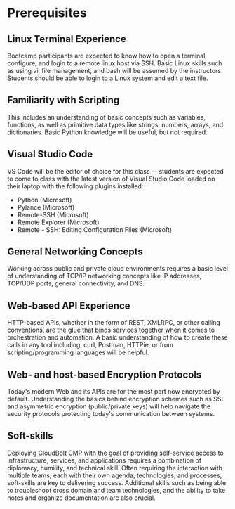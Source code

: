 # Prerequisites

## Linux Terminal Experience
Bootcamp participants are expected to know how to open a terminal, configure, and login to a remote linux host via SSH. Basic Linux skills such as using vi, file management, and bash will be assumed by the instructors. Students should be able to login to a Linux system and edit a text file.

## Familiarity with Scripting
This includes an understanding of basic concepts such as variables, functions, as well as primitive data types like strings, numbers, arrays, and dictionaries. Basic Python knowledge will be useful, but not required.

## Visual Studio Code
VS Code will be the editor of choice for this class -- students are expected to come to class with the latest version of Visual Studio Code loaded on their laptop with the following plugins installed: 
* Python (Microsoft)
* Pylance (Microsoft)
* Remote-SSH (Microsoft)
* Remote Explorer (Microsoft)
* Remote - SSH: Editing Configuration Files (Microsoft) 

## General Networking Concepts
Working across public and private cloud environments requires a basic level of understanding of TCP/IP networking concepts like IP addresses, TCP/UDP ports, general connectivity, and DNS.

## Web-based API Experience
HTTP-based APIs, whether in the form of REST, XMLRPC, or other calling conventions, are the glue that binds services together when it comes to orchestration and automation. A basic understanding of how to create these calls in any tool including, curl, Postman, HTTPie, or from scripting/programming languages will be helpful.

## Web- and host-based Encryption Protocols
Today's modern Web and its APIs are for the most part now encrypted by default. Understanding the basics behind encryption schemes such as SSL and asymmetric encryption (public/private keys) will help navigate the security protocols protecting today's communication between systems.

## Soft-skills
Deploying CloudBolt CMP with the goal of providing self-service access to infrastructure, services, and applications requires a combination of diplomacy, humility, and technical skill. Often requiring the interaction with multiple teams, each with their own agenda, technologies, and processes, soft-skills are key to delivering success. Additional skills such as being able to troubleshoot cross domain and team technologies, and the ability to take notes and organize documentation are also crucial.
